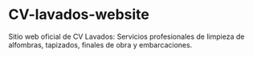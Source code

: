 # CV-lavados-website
Sitio web oficial de CV Lavados: Servicios profesionales de limpieza de alfombras, tapizados, finales de obra y embarcaciones.
